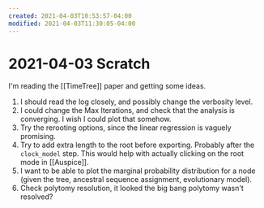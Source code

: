 ```yaml
---
created: 2021-04-03T10:53:57-04:00
modified: 2021-04-03T11:30:05-04:00
---
```


# 2021-04-03 Scratch

I'm reading the [[TimeTree]] paper and getting some ideas. 
1. I should read the log closely, and possibly change the verbosity level.
1. I could change the Max Iterations, and check that the analysis is converging. I wish I could plot that somehow.
1. Try the rerooting options, since the linear regression is vaguely promising.
1. Try to add extra length to the root before exporting. Probably after the ```clock_model``` step. This would help with actually clicking on the root mode in [[Auspice]].
1. I want to be able to plot the marginal probability distribution for a node (given the tree, ancestral sequence assignment, evolutionary model).
1. Check polytomy resolution, it looked the big bang polytomy wasn't resolved?